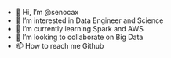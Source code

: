 - 👋 Hi, I’m @senocax
- 👀 I’m interested in Data Engineer and Science
- 🌱 I’m currently learning Spark and AWS
- 💞️ I’m looking to collaborate on Big Data
- 📫 How to reach me Github

<!---
senocax/senocax is a ✨ special ✨ repository because its `README.md` (this file) appears on your GitHub profile.
You can click the Preview link to take a look at your changes.
--->

